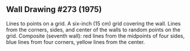 ## Wall Drawing #273 (1975)

Lines to points on a grid. A six-inch (15 cm) grid covering the wall. Lines from the corners, sides, and center of the walls to random points on the grid. Composite (seventh wall): red lines from the midpoints of four sides, blue lines from four corners, yellow lines from the center.